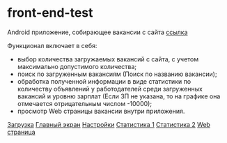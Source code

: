 # front-end-test
Android приложение, собирающее вакансии с сайта [ссылка](https://kaluga.hh.ru/search/vacancy?L_is_autosearch=false&area=43&clusters=true&enable_snippets=true&no_magic=true&specialization=1.221&page=) 

Функционал включает в себя:
- выбор количества загружаемых вакансий с сайта, с учетом максимально допустимого количества;
- поиск по загруженным вакансиям (Поиск по названию вакансии);
- обработка полученной информации в виде статистики по количеству объявлений у работодателей среди загруженных вакансий и уровню зарплат 
  (Если ЗП не указана, то на графике она отмечается отрицательным числом -10000);
- просмотр Web страницы вакансии внутри приложения.
  
[Загрузка](https://github.com/DERVdice/front-end-test/blob/master/images/loading.jpg)
[Главный экран](https://github.com/DERVdice/front-end-test/blob/master/images/main_view.jpg)
[Настройки](https://github.com/DERVdice/front-end-test/blob/master/images/settings_view.jpg)
[Статистика 1](https://github.com/DERVdice/front-end-test/blob/master/images/statisitc_1.jpg)
[Статистика 2](https://github.com/DERVdice/front-end-test/blob/master/images/statisitc_2.jpg)
[Web страница](https://github.com/DERVdice/front-end-test/blob/master/images/web_page.jpg)
